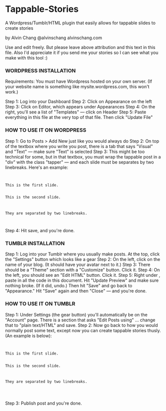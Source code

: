 Tappable-Stories
================
A Wordpress/Tumblr/HTML plugin that easily allows for tappable slides to create stories

by Alvin Chang
@alvinschang
alvinschang.com

Use and edit freely. But please leave above attribution and this text in this file.
Also I'd appreciate it if you send me your stories so I can see what you make with this tool :)


### WORDPRESS INSTALLATION

Requirements: You must have Wordpress hosted on your own server. (If your website name is something like mysite.wordpress.com, this won't work.)

Step 1: Log into your Dashboard
Step 2: Click on Appearance on the left
Step 3: Click on Editor, which appears under Appearances
Step 4: On the right, you'll see a list of "Templates" — click on Header
Step 5: Paste everything in this file at the very top of that file. Then click "Update File"

### HOW TO USE IT ON WORDPRESS

Step 1: Go to Posts > Add New just like you would always do
Step 2: On top of the textbox where you write you post, there is a tab that says "Visual" and "Text" — make sure "Text" is selected
Step 3: This might be too technical for some, but in that textbox, you must wrap the tappable post in a "div" with the class "tapper" — and each slide must be separates by two linebreaks. Here's an example:
<code>
<div class="tapper">
This is the first slide.

This is the second slide.

They are separated by two linebreaks.
</div>
</code>
Step 4: Hit save, and you're done.




### TUMBLR INSTALLATION

Step 1: Log into your Tumblr where you usually make posts. At the top, click the "Settings" button which looks like a gear
Step 2: On the left, click on the name of your blog. (It should have your avatar next to it.)
Step 3: There should be a "Theme" section with a "Customize" button. Click it.
Step 4: On the left, you should see an "Edit HTML" button. Click it.
Step 5: Right under <head>, paste in all the code in this document. Hit "Update Preview" and make sure nothing broke. (If it did, undo.) Then hit "Save" and go back to "Appearance." Hit "Save" again and then "Close" — and you're done.


### HOW TO USE IT ON TUMBLR

Step 1: Under Settings (the gear button) you'll automatically be on the "Account" page. There is a section that asks "Edit Posts using" ... change that to "plain text/HTML" and save.
Step 2: Now go back to how you would normally post some text, except now you can create tappable stories thusly. (An example is below):

<code>
<div class="tapper">
This is the first slide.

This is the second slide.

They are separated by two linebreaks.
</div>
</code>

Step 3: Publish post and you're done.

